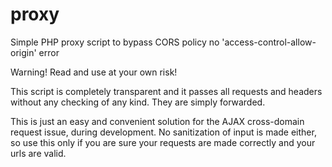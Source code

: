 # proxy
Simple PHP proxy script to bypass CORS policy no 'access-control-allow-origin' error



Warning! Read and use at your own risk!

This script is completely transparent and it passes
all requests and headers without any checking of any kind.
They are simply forwarded.

This is just an easy and convenient solution for the AJAX
cross-domain request issue, during development.
No sanitization of input is made either, so use this only
if you are sure your requests are made correctly and
your urls are valid.
